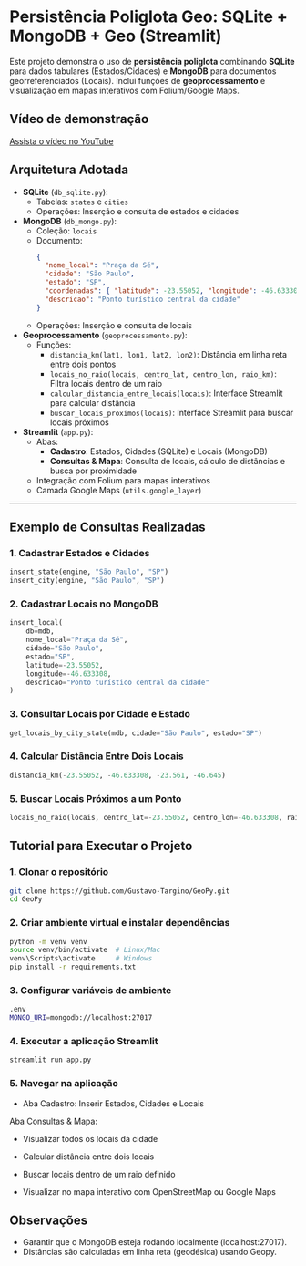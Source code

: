 # Persistência Poliglota Geo: SQLite + MongoDB + Geo (Streamlit)

Este projeto demonstra o uso de **persistência poliglota** combinando **SQLite** para dados tabulares (Estados/Cidades) e **MongoDB** para documentos georreferenciados (Locais). Inclui funções de **geoprocessamento** e visualização em mapas interativos com Folium/Google Maps.

## Vídeo de demonstração

[Assista o vídeo no YouTube](https://youtu.be/YzeLH-xG4Nc)

## Arquitetura Adotada

- **SQLite** (`db_sqlite.py`):
  - Tabelas: `states` e `cities`
  - Operações: Inserção e consulta de estados e cidades
- **MongoDB** (`db_mongo.py`):
  - Coleção: `locais`
  - Documento:
    ```json
    {
      "nome_local": "Praça da Sé",
      "cidade": "São Paulo",
      "estado": "SP",
      "coordenadas": { "latitude": -23.55052, "longitude": -46.633308 },
      "descricao": "Ponto turístico central da cidade"
    }
    ```
  - Operações: Inserção e consulta de locais
- **Geoprocessamento** (`geoprocessamento.py`):
  - Funções:
    - `distancia_km(lat1, lon1, lat2, lon2)`: Distância em linha reta entre dois pontos
    - `locais_no_raio(locais, centro_lat, centro_lon, raio_km)`: Filtra locais dentro de um raio
    - `calcular_distancia_entre_locais(locais)`: Interface Streamlit para calcular distância
    - `buscar_locais_proximos(locais)`: Interface Streamlit para buscar locais próximos
- **Streamlit** (`app.py`):
  - Abas:
    - **Cadastro**: Estados, Cidades (SQLite) e Locais (MongoDB)
    - **Consultas & Mapa**: Consulta de locais, cálculo de distâncias e busca por proximidade
  - Integração com Folium para mapas interativos
  - Camada Google Maps (`utils.google_layer`)

---

## Exemplo de Consultas Realizadas

### 1. Cadastrar Estados e Cidades

```python
insert_state(engine, "São Paulo", "SP")
insert_city(engine, "São Paulo", "SP")
```

### 2. Cadastrar Locais no MongoDB

```python
insert_local(
    db=mdb,
    nome_local="Praça da Sé",
    cidade="São Paulo",
    estado="SP",
    latitude=-23.55052,
    longitude=-46.633308,
    descricao="Ponto turístico central da cidade"
)
```

### 3. Consultar Locais por Cidade e Estado

```python
get_locais_by_city_state(mdb, cidade="São Paulo", estado="SP")
```

### 4. Calcular Distância Entre Dois Locais

```python
distancia_km(-23.55052, -46.633308, -23.561, -46.645)
```

### 5. Buscar Locais Próximos a um Ponto

```python
locais_no_raio(locais, centro_lat=-23.55052, centro_lon=-46.633308, raio_km=5)
```

## Tutorial para Executar o Projeto

### 1. Clonar o repositório

```bash
git clone https://github.com/Gustavo-Targino/GeoPy.git
cd GeoPy
```

### 2. Criar ambiente virtual e instalar dependências

```bash
python -m venv venv
source venv/bin/activate  # Linux/Mac
venv\Scripts\activate     # Windows
pip install -r requirements.txt
```

### 3. Configurar variáveis de ambiente

```bash
.env
MONGO_URI=mongodb://localhost:27017
```

### 4. Executar a aplicação Streamlit

```bash
streamlit run app.py
```

### 5. Navegar na aplicação

- Aba Cadastro: Inserir Estados, Cidades e Locais

Aba Consultas & Mapa:

- Visualizar todos os locais da cidade

- Calcular distância entre dois locais

- Buscar locais dentro de um raio definido

- Visualizar no mapa interativo com OpenStreetMap ou Google Maps

## Observações

- Garantir que o MongoDB esteja rodando localmente (localhost:27017).
- Distâncias são calculadas em linha reta (geodésica) usando Geopy.
